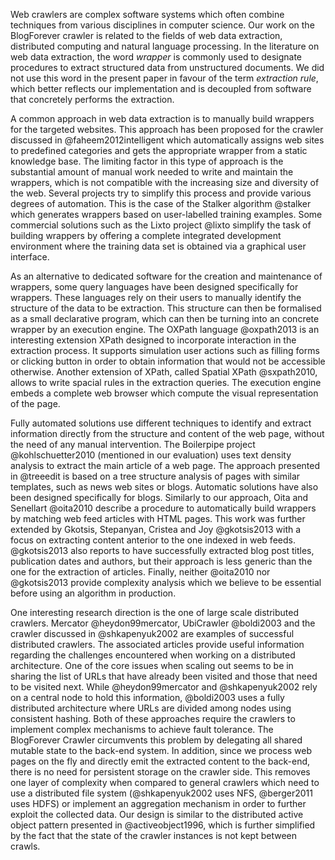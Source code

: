 Web crawlers are complex software systems which often combine techniques from various disciplines in computer science. Our work on the BlogForever crawler is related to the fields of web data extraction, distributed computing and natural language processing. In the literature on web data extraction, the word *wrapper* is commonly used to designate procedures to extract structured data from unstructured documents. We did not use this word in the present paper in favour of the term *extraction rule*, which better reflects our implementation and is decoupled from software that concretely performs the extraction.

A common approach in web data extraction is to manually build wrappers for the targeted websites. This approach has been proposed for the crawler discussed in @faheem2012intelligent which automatically assigns web sites to predefined categories and gets the appropriate wrapper from a static knowledge base. The limiting factor in this type of approach is the substantial amount of manual work needed to write and maintain the wrappers, which is not compatible with the increasing size and diversity of the web. Several projects try to simplify this process and provide various degrees of automation. This is the case of the Stalker algorithm @stalker which generates wrappers based on user-labelled training examples. Some commercial solutions such as the Lixto project @lixto simplify the task of building wrappers by offering a complete integrated development environment where the training data set is obtained via a graphical user interface.

As an alternative to dedicated software for the creation and maintenance of wrappers, some query languages have been designed specifically for wrappers. These languages rely on their users to manually identify the structure of the data to be extraction. This structure can then be formalised as a small declarative program, which can then be turning into an concrete wrapper by an execution engine. The OXPath language @oxpath2013 is an interesting extension XPath designed to incorporate interaction in the extraction process. It supports simulation user actions such as filling forms or clicking button in order to obtain information that would not be accessible otherwise. Another extension of XPath, called Spatial XPath @sxpath2010, allows to write spacial rules in the extraction queries. The execution engine embeds a complete web browser which compute the visual representation of the page.

Fully automated solutions use different techniques to identify and extract information directly from the structure and content of the web page, without the need of any manual intervention. The Boilerpipe project @kohlschuetter2010 (mentioned in our evaluation) uses text density analysis to extract the main article of a web page. The approach presented in @treeedit is based on a tree structure analysis of pages with similar templates, such as news web sites or blogs. Automatic solutions have also been designed specifically for blogs. Similarly to our approach, Oita and Senellart @oita2010 describe a procedure to automatically build wrappers by matching web feed articles with HTML pages. This work was further extended by Gkotsis, Stepanyan, Cristea and Joy @gkotsis2013 with a focus on extracting content anterior to the one indexed in web feeds. @gkotsis2013 also reports to have successfully extracted blog post titles, publication dates and authors, but their approach is less generic than the one for the extraction of articles. Finally, neither @oita2010 nor @gkotsis2013 provide complexity analysis which we believe to be essential before using an algorithm in production.

One interesting research direction is the one of large scale distributed crawlers. Mercator @heydon99mercator, UbiCrawler @boldi2003 and the crawler discussed in @shkapenyuk2002 are examples of successful distributed crawlers. The associated articles provide useful information regarding the challenges encountered when working on a distributed architecture. One of the core issues when scaling out seems to be in sharing the list of URLs that have already been visited and those that need to be visited next. While @heydon99mercator and @shkapenyuk2002 rely on a central node to hold this information, @boldi2003 uses a fully distributed architecture where URLs are divided among nodes using consistent hashing. Both of these approaches require the crawlers to implement complex mechanisms to achieve fault tolerance. The BlogForever Crawler circumvents this problem by delegating all shared mutable state to the back-end system. In addition, since we process web pages on the fly and directly emit the extracted content to the back-end, there is no need for persistent storage on the crawler side. This removes one layer of complexity when compared to general crawlers which need to use a distributed file system (@shkapenyuk2002 uses NFS, @berger2011 uses HDFS) or implement an aggregation mechanism in order to further exploit the collected data. Our design is similar to the distributed active object pattern presented in @activeobject1996, which is further simplified by the fact that the state of the crawler instances is not kept between crawls.
